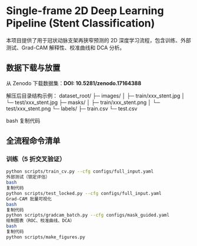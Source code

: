 # Single-frame 2D Deep Learning Pipeline (Stent Classification)

本项目提供了用于冠状动脉支架再狭窄预测的 2D 深度学习流程，包含训练、外部测试、Grad-CAM 解释性、校准曲线和 DCA 分析。

## 数据下载与放置
从 Zenodo 下载数据集：**DOI: 10.5281/zenodo.17164388**

解压后目录结构示例：
dataset_root/
├─ images/
│ ├─ train/xxx_stent.jpg
│ └─ test/xxx_stent.jpg
├─ masks/
│ ├─ train/xxx_stent.png
│ └─ test/xxx_stent.png
└─ labels/
├─ train.csv
└─ test.csv

bash
复制代码

## 全流程命令清单

### 训练（5 折交叉验证）
```bash
python scripts/train_cv.py --cfg configs/full_input.yaml
外部测试（锁定评估）
bash
复制代码
python scripts/test_locked.py --cfg configs/full_input.yaml
Grad-CAM 批量可视化
bash
复制代码
python scripts/gradcam_batch.py --cfg configs/mask_guided.yaml
绘制图表（ROC、校准曲线、DCA）
bash
复制代码
python scripts/make_figures.py
